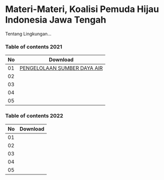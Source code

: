 # Materi-Materi, Koalisi Pemuda Hijau Indonesia Jawa Tengah
Tentang Lingkungan...


### Table of contents 2021

|  No  | Download  |
|------|-----------|
|  01  | [PENGELOLAAN SUMBER DAYA AIR](https://github.com/kophijateng/kophijateng.github.io/files/7230873/KOPHI.JATENG_FIKA.R.IZZA.pptx)|         
|  02  ||
|  03  || 
|  04  ||      
|  05  ||						      



### Table of contents 2022

|  No  | Download  |
|------|-----------|
|  01  ||         
|  02  ||
|  03  || 
|  04  ||      
|  05  ||						      
